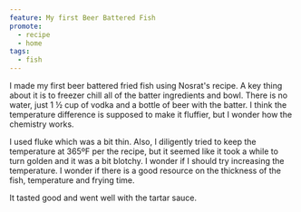 ```yaml
---
feature: My first Beer Battered Fish
promote:
  - recipe
  - home
tags:
  - fish
---
```

I made my first beer battered fried fish using Nosrat's recipe. A key thing about it is to freezer chill all of the batter ingredients and bowl. There is no water, just 1 ½ cup of vodka and a bottle of beer with the batter. I think the temperature difference is supposed to make it fluffier, but I wonder how the chemistry works.

I used fluke which was a bit thin. Also, I diligently tried to keep the temperature at 365ºF per the recipe, but it seemed like it took a while to turn golden and it was a bit blotchy. I wonder if I should try increasing the temperature. I wonder if there is a good resource on the thickness of the fish, temperature and frying time.

It tasted good and went well with the tartar sauce.